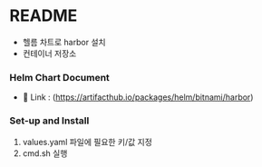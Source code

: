 # README

- 헬름 차트로 harbor 설치
- 컨테이너 저장소

### Helm Chart Document

- 🔗 Link : (https://artifacthub.io/packages/helm/bitnami/harbor)

### Set-up and Install

1. values.yaml 파일에 필요한 키/값 지정
2. cmd.sh 실행
